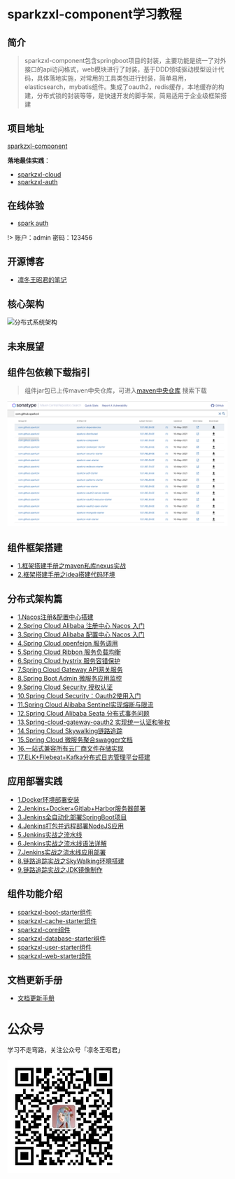# sparkzxl-component学习教程

## 简介

> sparkzxl-component包含springboot项目的封装，主要功能是统一了对外接口的api访问格式，web模块进行了封装，基于DDD领域驱动模型设计代码，具体落地实施，对常用的工具类包进行封装，简单易用，elasticsearch，mybatis组件。集成了oauth2，redis缓存，本地缓存的构建，分布式锁的封装等等，是快速开发的脚手架，简易适用于企业级框架搭建

## 项目地址

[sparkzxl-component](https://github.com/sparkzxl/sparkzxl-component.git)

**落地最佳实践**：

- [sparkzxl-cloud](https://github.com/sparkzxl/sparkzxl-cloud.git)
- [sparkzxl-auth](https://github.com/sparkzxl/sparkzxl-auth.git)

## 在线体验

- [spark auth](http://119.45.182.28:3000/login)

!> 账户：admin 密码：123456

## 开源博客

- [凛冬王昭君的笔记](https://www.sparksys.top)

## 核心架构

![分布式系统架构](https://oss.sparksys.top/sparkzxl-component/distributed-architecture.jpg)

## 未来展望

## 组件包依赖下载指引

> 组件jar包已上传maven中央仓库，可进入[maven中央仓库](https://search.maven.org/) 搜索下载

![nexus-compoment.png](images/nexus-compoment.png)

## 组件框架搭建

- [1.框架搭建手册之maven私库nexus实战](forward/framework/框架搭建手册之maven私库nexus实战.md)
- [2.框架搭建手册之idea搭建代码环境](forward/framework/框架搭建手册之idea搭建代码环境.md)

## 分布式架构篇

- [1.Nacos注册&配置中心搭建](forward/distributed/分布式架构之Nacos注册&配置中心搭建.md)
- [2.Spring Cloud Alibaba 注册中心 Nacos 入门](forward/distributed/分布式架构之SpringCloudAlibaba注册中心Nacos入门.md)
- [3.Spring Cloud Alibaba 配置中心 Nacos 入门](forward/distributed/分布式架构之SpringCloudAlibaba配置中心Nacos入门.md)
- [4.Spring Cloud openfeign 服务调用](forward/222)
- [5.Spring Cloud Ribbon 服务负载均衡](forward/222)
- [6.Spring Cloud hystrix 服务容错保护](forward/222)
- [7.Spring Cloud Gateway API网关服务](forward/222)
- [8.Spring Boot Admin 微服务应用监控](forward/222)
- [9.Spring Cloud Security 授权认证](forward/222)
- [10.Spring Cloud Security：Oauth2使用入门](forward/222)
- [11.Spring Cloud Alibaba Sentinel实现熔断与限流](forward/222)
- [12.Spring Cloud Alibaba Seata 分布式事务问题](forward/222)
- [13.Spring-cloud-gateway-oauth2 实现统一认证和鉴权](forward/222)
- [14.Spring Cloud Skywalking链路追踪](forward/222)
- [15.Spring Cloud 微服务聚合swagger文档](forward/222)
- [16.一站式兼容所有云厂商文件存储实现](forward/distributed/一站式兼容所有云厂商文件存储实现.md)
- [17.ELK+Filebeat+Kafka分布式日志管理平台搭建](forward/distributed/分布式架构之ELK+Filebeat+Kafka分布式日志管理平台搭建.md)

## 应用部署实践

- [1.Docker环境部署安装](forward/deploy/Docker环境部署安装.md)
- [2.Jenkins+Docker+Gitlab+Harbor服务器部署](forward/deploy/Jenkins+Docker+Gitlab+Harbor服务器部署.md)
- [3.Jenkins全自动化部署SpringBoot项目](forward/deploy/Jenkins全自动化部署SpringBoot项目.md)
- [4.Jenkins打包并远程部署NodeJS应用](forward/deploy/Jenkins打包并远程部署NodeJS应用.md)
- [5.Jenkins实战之流水线](forward/deploy/Jenkins实战之流水线.md)
- [6.Jenkins实战之流水线语法详解](forward/deploy/Jenkins实战之流水线语法详解.md)
- [7.Jenkins实战之流水线应用部署](forward/deploy/Jenkins实战之流水线应用部署.md)
- [8.链路追踪实战之SkyWalking环境搭建](forward/distributed/链路追踪实战之SkyWalking环境搭建.md)
- [9.链路追踪实战之JDK镜像制作](forward/distributed/链路追踪实战之JDK镜像制作.md)

## 组件功能介绍

- [sparkzxl-boot-starter组件](forward/component/sparkzxl-boot.md)
- [sparkzxl-cache-starter组件](forward/component/sparkzxl-cache.md)
- [sparkzxl-core组件](forward/component/sparkzxl-core.md)
- [sparkzxl-database-starter组件](forward/component/sparkzxl-database.md)
- [sparkzxl-user-starter组件](forward/component/sparkzxl-user.md)
- [sparkzxl-web-starter组件](forward/component/sparkzxl-web.md)

## 文档更新手册

- [文档更新手册](forward/文档更新手册.md)

# 公众号

学习不走弯路，关注公众号「凛冬王昭君」

![wechat-sparkzxl.jpg](images/wechat-sparkzxl.jpg)
